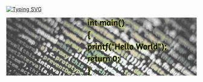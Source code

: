 [![Typing SVG](https://readme-typing-svg.demolab.com?font=Fira+Code&pause=1000&random=false&width=435&lines=Hello+I'm+Anthony)](https://git.io/typing-svg)

<!--### Hi there 👋-->
![Screenshot](hello.jpg)
<!--
**antekgorski/antekgorski** is a ✨ _special_ ✨ repository because its `README.md` (this file) appears on your GitHub profile.

Here are some ideas to get you started:

- 🔭 I’m currently working on ...
- 🌱 I’m currently learning ...
- 👯 I’m looking to collaborate on ...
- 🤔 I’m looking for help with ...
- 💬 Ask me about ...
- 📫 How to reach me: ...
- 😄 Pronouns: ...
- ⚡ Fun fact: ...
-->
